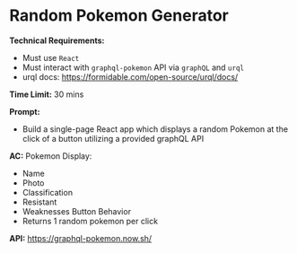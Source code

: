 # **Random Pokemon Generator**

**Technical Requirements:**
- Must use `React`
- Must interact with `graphql-pokemon` API via `graphQL` and `urql`
- urql docs: https://formidable.com/open-source/urql/docs/

**Time Limit:**
30 mins

**Prompt:**
- Build a single-page React app which displays a random Pokemon at the click of a button utilizing a provided graphQL API

**AC:**
Pokemon Display: 
- Name
- Photo
- Classification
- Resistant
- Weaknesses
Button Behavior
- Returns 1 random pokemon per click

**API:**
https://graphql-pokemon.now.sh/
